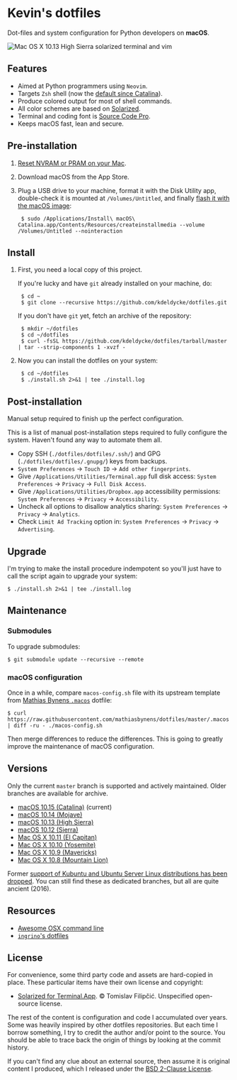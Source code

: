 # Kevin's dotfiles

Dot-files and system configuration for Python developers on **macOS**.

![Mac OS X 10.13 High Sierra solarized terminal and vim](https://raw.githubusercontent.com/kdeldycke/dotfiles/master/assets/macos-10.13.jpg)


## Features

* Aimed at Python programmers using `Neovim`.
* Targets `Zsh` shell (now the [default since Catalina](https://support.apple.com/en-gb/HT208050)).
* Produce colored output for most of shell commands.
* All color schemes are based on [Solarized](http://ethanschoonover.com/solarized).
* Terminal and coding font is [Source Code Pro](https://en.wikipedia.org/wiki/Source_Code_Pro).
* Keeps macOS fast, lean and secure.


## Pre-installation

1. [Reset NVRAM or PRAM on your Mac](https://support.apple.com/en-us/HT204063).

1. Download macOS from the App Store.

1. Plug a USB drive to your machine, format it with the Disk Utility app,
double-check it is mounted at `/Volumes/Untitled`, and finally [flash it with
the macOS image](https://support.apple.com/en-us/HT201372):

        $ sudo /Applications/Install\ macOS\ Catalina.app/Contents/Resources/createinstallmedia --volume /Volumes/Untitled --nointeraction


## Install

1. First, you need a local copy of this project.

   If you're lucky and have `git` already installed on your machine, do:

        $ cd ~
        $ git clone --recursive https://github.com/kdeldycke/dotfiles.git

   If you don't have `git` yet, fetch an archive of the repository:

        $ mkdir ~/dotfiles
        $ cd ~/dotfiles
        $ curl -fsSL https://github.com/kdeldycke/dotfiles/tarball/master | tar --strip-components 1 -xvzf -

2. Now you can install the dotfiles on your system:

        $ cd ~/dotfiles
        $ ./install.sh 2>&1 | tee ./install.log


## Post-installation

Manual setup required to finish up the perfect configuration.

This is a list of manual post-installation steps required to fully configure the system. Haven't found any way to automate them all.

* Copy SSH (`./dotfiles/dotfiles/.ssh/`) and GPG (`./dotfiles/dotfiles/.gnupg/`) keys from backups.
* `System Preferences` -> `Touch ID` -> `Add other fingerprints`.
* Give `/Applications/Utilities/Terminal.app` full disk access: `System Preferences` -> `Privacy` -> `Full Disk Access`.
* Give `/Applications/Utilities/Dropbox.app` accessibility permissions: `System Preferences` -> `Privacy` -> `Accessibility`.
* Uncheck all options to disallow analytics sharing: `System Preferences` -> `Privacy` -> `Analytics`.
* Check `Limit Ad Tracking` option in: `System Preferences` -> `Privacy` -> `Advertising`.


## Upgrade

I'm trying to make the install procedure indempotent so you'll just have to
call the script again to upgrade your system:

    $ ./install.sh 2>&1 | tee ./install.log


## Maintenance

### Submodules

To upgrade submodules:

    $ git submodule update --recursive --remote

### macOS configuration

Once in a while, compare `macos-config.sh` file with its upstream
template from [Mathias Bynens `.macos`](https://github.com/mathiasbynens/dotfiles/blob/master/.macos) dotfile:

    $ curl https://raw.githubusercontent.com/mathiasbynens/dotfiles/master/.macos | diff -ru - ./macos-config.sh

Then merge differences to reduce the differences. This is going to greatly
improve the maintenance of macOS configuration.


## Versions

Only the current `master` branch is supported and actively maintained. Older
branches are available for archive.

* [macOS 10.15 (Catalina)](https://github.com/kdeldycke/dotfiles/tree/master) (current)
* [macOS 10.14 (Mojave)](https://github.com/kdeldycke/dotfiles/tree/macos-10.14)
* [macOS 10.13 (High Sierra)](https://github.com/kdeldycke/dotfiles/tree/macos-10.13)
* [macOS 10.12 (Sierra)](https://github.com/kdeldycke/dotfiles/tree/macos-10.12)
* [Mac OS X 10.11 (El Capitan)](https://github.com/kdeldycke/dotfiles/tree/osx-10.11)
* [Mac OS X 10.10 (Yosemite)](https://github.com/kdeldycke/dotfiles/tree/osx-10.10)
* [Mac OS X 10.9 (Mavericks)](https://github.com/kdeldycke/dotfiles/tree/osx-10.9)
* [Mac OS X 10.8 (Mountain Lion)](https://github.com/kdeldycke/dotfiles/tree/osx-10.8)

Former [support of Kubuntu and Ubuntu Server Linux
distributions has been dropped](https://github.com/kdeldycke/dotfiles/commit/e667245f6a4c90c6d41907e392adb74c5acfcf13). You can still find these as dedicated branches, but all are quite ancient (2016).


## Resources

* [Awesome OSX command line](https://github.com/herrbischoff/awesome-osx-command-line)
* [`ingrino`'s dotfiles](https://github.com/lingrino/dotfiles)


## License

For convenience, some third party code and assets are hard-copied in place.
These particular items have their own license and copyright:

* [Solarized for Terminal.App](https://github.com/tomislav/osx-terminal.app-colors-solarized).
© Tomislav Filipčić. Unspecified open-source license.

The rest of the content is configuration and code I accumulated over years.
Some was heavily inspired by other dotfiles repositories. But each time I
borrow  something, I try to credit the author and/or point to the source. You
should be able to trace back the origin of things by looking at the commit
history.

If you can't find any clue about an external source, then assume it is original
content I produced, which I released under the [BSD 2-Clause License](LICENSE.md).

